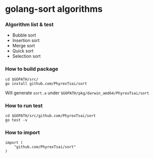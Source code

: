 # golang-sort algorithms

### Algorithm list & test

- Bubble sort
- Insertion sort
- Merge sort
- Quick sort
- Selection sort


### How to build package

```
cd $GOPATH/src/
go install github.com/PhyrexTsai/sort
```

Will generate `sort.a` under `$GOPATH/pkg/darwin_amd64/PhyrexTsai/sort`

### How to run test

```
cd $GOPATH/src/github.com/PhyrexTsai/sort
go test -v
```

### How to import

```
import (
	"github.com/PhyrexTsai/sort"
)
```
